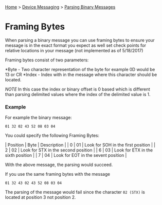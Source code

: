 ﻿[Home](../../Index.md) > [Device Messaging](Index.md) > [Parsing Binary Messages](ParsingBinaryMessages.md)

# Framing Bytes

When parsing a binary message you can use framing bytes to ensure your message is in the exact format you expect as well set check points for relative locations in your message (not implemented as of 5/18/2017)

Framing bytes consist of two parameters:

*Byte - Two character representation of the byte for example 0D would be 13 or CR
*Index - Index with in the message where this character should be located.

*NOTE* In this case the index or binary offset is 0 based which is different than parsing delimited values where the index of the delimited value is 1.

### Example
For example the binary message:

`01 32 02 43 52 08 03 04`

You could specify the following Framing Bytes:

| Position | Byte | Description |
|  0  | 01 | Look for SOH in the first position |
|  2  | 02 | Look for STX in the second position |
|  6  | 03 | Look for ETX in the sixth position |
|  7  | 04 | Look for EOT in the sevent position |

With the above message, the parsing would succeed.

If you use the same framing bytes with the message

`01 32 43 02 43 52 08 03 04`

The parsing of the message would fail since the character `02 (STX)` is located at position 3 not position 2.